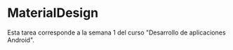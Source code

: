 # MaterialDesign
Esta tarea corresponde a la semana 1 del curso "Desarrollo de aplicaciones Android".
